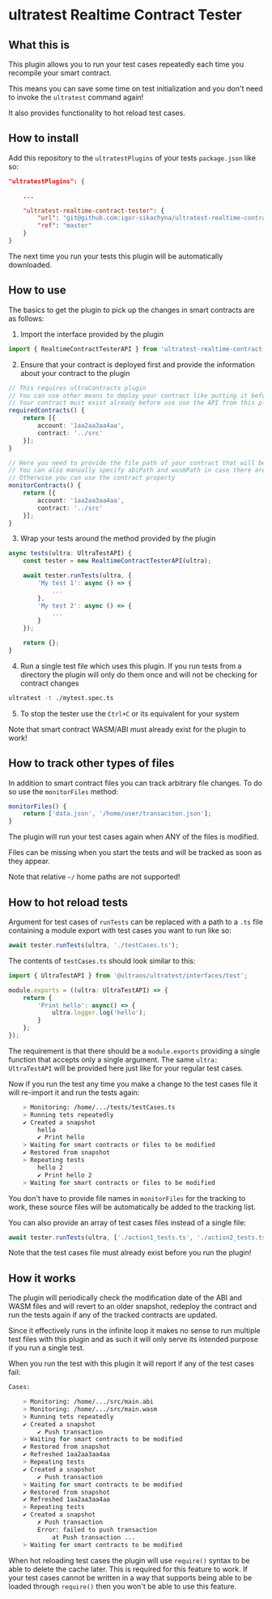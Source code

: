 # ultratest Realtime Contract Tester

## What this is

This plugin allows you to run your test cases repeatedly each time you recompile your smart contract.

This means you can save some time on test initialization and you don't need to invoke the `ultratest` command again!

It also provides functionality to hot reload test cases.

## How to install

Add this repository to the `ultratestPlugins` of your tests `package.json` like so:

```json
"ultratestPlugins": {

    ...

    "ultratest-realtime-contract-tester": {
        "url": "git@github.com:igor-sikachyna/ultratest-realtime-contract-tester.git",
        "ref": "master"
    }
}
```

The next time you run your tests this plugin will be automatically downloaded.

## How to use

The basics to get the plugin to pick up the changes in smart contracts are as follows:

1. Import the interface provided by the plugin

```ts
import { RealtimeContractTesterAPI } from 'ultratest-realtime-contract-tester'
```

2. Ensure that your contract is deployed first and provide the information about your contract to the plugin

```ts
// This requires ultraContracts plugin
// You can use other means to deploy your contract like putting it before using the API from the tester
// Your contract must exist already before use use the API from this plugin
requiredContracts() {
    return [{
        account: '1aa2aa3aa4aa',
        contract: '../src'
    }];
}

// Here you need to provide the file path of your contract that will be monitored for changes
// You can also manually specify abiPath and wasmPath in case there are multiple in the same directory
// Otherwise you can use the contract property
monitorContracts() {
    return [{
        account: '1aa2aa3aa4aa',
        contract: '../src'
    }];
}
```

3. Wrap your tests around the method provided by the plugin

```ts
async tests(ultra: UltraTestAPI) {
    const tester = new RealtimeContractTesterAPI(ultra);

    await tester.runTests(ultra, {
        'My test 1': async () => {
            ...
        },
        'My test 2': async () => {
            ...
        }
    });

    return {};
}
```

4. Run a single test file which uses this plugin. If you run tests from a directory the plugin will only do them once and will not be checking for contract changes

```sh
ultratest -t ./mytest.spec.ts
```

5. To stop the tester use the `Ctrl+C` or its equivalent for your system

Note that smart contract WASM/ABI must already exist for the plugin to work!

## How to track other types of files

In addition to smart contract files you can track arbitrary file changes. To do so use the `monitorFiles` method:

```ts
monitorFiles() {
    return ['data.json', '/home/user/transaciton.json'];
}
```

The plugin will run your test cases again when ANY of the files is modified.

Files can be missing when you start the tests and will be tracked as soon as they appear.

Note that relative `~/` home paths are not supported!

## How to hot reload tests

Argument for test cases of `runTests` can be replaced with a path to a `.ts` file containing a module export with test cases you want to run like so:

```ts
await tester.runTests(ultra, './testCases.ts');
```

The contents of `testCases.ts` should look similar to this:

```ts
import { UltraTestAPI } from '@ultraos/ultratest/interfaces/test';

module.exports = ((ultra: UltraTestAPI) => {
    return {
        'Print hello': async() => {
            ultra.logger.log('hello');
        }
    };
});
```

The requirement is that there should be a `module.exports` providing a single function that accepts only a single argument. The same `ultra: UltraTestAPI` will be provided here just like for your regular test cases.

Now if you run the test any time you make a change to the test cases file it will re-import it and run the tests again:

```sh
    > Monitoring: /home/.../tests/testCases.ts
    > Running tets repeatedly
    ✔ Created a snapshot
        hello
        ✔ Print hello
    > Waiting for smart contracts or files to be modified
    ✔ Restored from snapshot
    > Repeating tests
        hello 2
        ✔ Print hello 2
    > Waiting for smart contracts or files to be modified
```

You don't have to provide file names in `monitorFiles` for the tracking to work, these source files will be automatically be added to the tracking list.

You can also provide an array of test cases files instead of a single file:

```ts
await tester.runTests(ultra, ['./action1_tests.ts', './action2_tests.ts']);
```

Note that the test cases file must already exist before you run the plugin!

## How it works

The plugin will periodically check the modification date of the ABI and WASM files and will revert to an older snapshot, redeploy the contract and run the tests again if any of the tracked contracts are updated.

Since it effectively runs in the infinite loop it makes no sense to run multiple test files with this plugin and as such it will only serve its intended purpose if you run a single test.

When you run the test with this plugin it will report if any of the test cases fail:

```sh
Cases: 

    > Monitoring: /home/.../src/main.abi
    > Monitoring: /home/.../src/main.wasm
    > Running tets repeatedly
    ✔ Created a snapshot
        ✔ Push transaction
    > Waiting for smart contracts to be modified
    ✔ Restored from snapshot
    ✔ Refreshed 1aa2aa3aa4aa
    > Repeating tests
    ✔ Created a snapshot
        ✔ Push transaction
    > Waiting for smart contracts to be modified
    ✔ Restored from snapshot
    ✔ Refreshed 1aa2aa3aa4aa
    > Repeating tests
    ✔ Created a snapshot
        ✗ Push transaction
        Error: failed to push transaction
            at Push transaction ...
    > Waiting for smart contracts to be modified
```

When hot reloading test cases the plugin will use `require()` syntax to be able to delete the cache later. This is required for this feature to work. If your test cases cannot be written in a way that supports being able to be loaded through `require()` then you won't be able to use this feature.